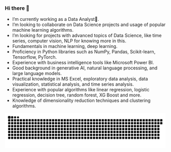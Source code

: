 ### Hi there 👋
* I’m currently working as a Data Analyst🏢.
* I’m looking to collaborate on Data Science projects and usage of popular machine learning algorithms.
* I’m looking for projects with advanced topics of Data Science, like time series, computer vision, NLP for knowing more in this.
* Fundamentals in machine learning, deep learning.
* Proficiency in Python libraries such as NumPy, Pandas, Scikit-learn, Tensorflow, PyTorch.
* Experience with business intelligence tools like Microsoft Power BI.
* Good background in generative AI, natural language processing, and large language models.
* Practical knowledge in MS Excel, exploratory data analysis, data visualization, statistical analysis, and time series analysis.
* Experience with popular algorithms like linear regression, logistic regression, decision tree, random forest, XG Boost and more.
* Knowledge of dimensionality reduction techniques and clustering algorithms.

![Snake animation](https://github.com/Hardik22AG/Hardik22AG/blob/output/github-contribution-grid-snake.svg)
